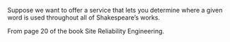 Suppose we want to offer a service that lets you determine where a given word is used throughout all of Shakespeare’s works.

From page 20 of the book Site Reliability Engineering.
